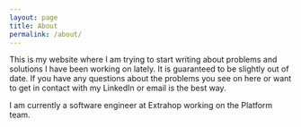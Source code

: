 ```yaml
---
layout: page
title: About
permalink: /about/
---
```


This is my website where I am trying to start writing about problems and
solutions I have been working on lately. It is guaranteed to be slightly out of
date. If you have any questions about the problems you see on here or want
to get in contact with my LinkedIn or email is the best way.

I am currently a software engineer at Extrahop working on the Platform team.
